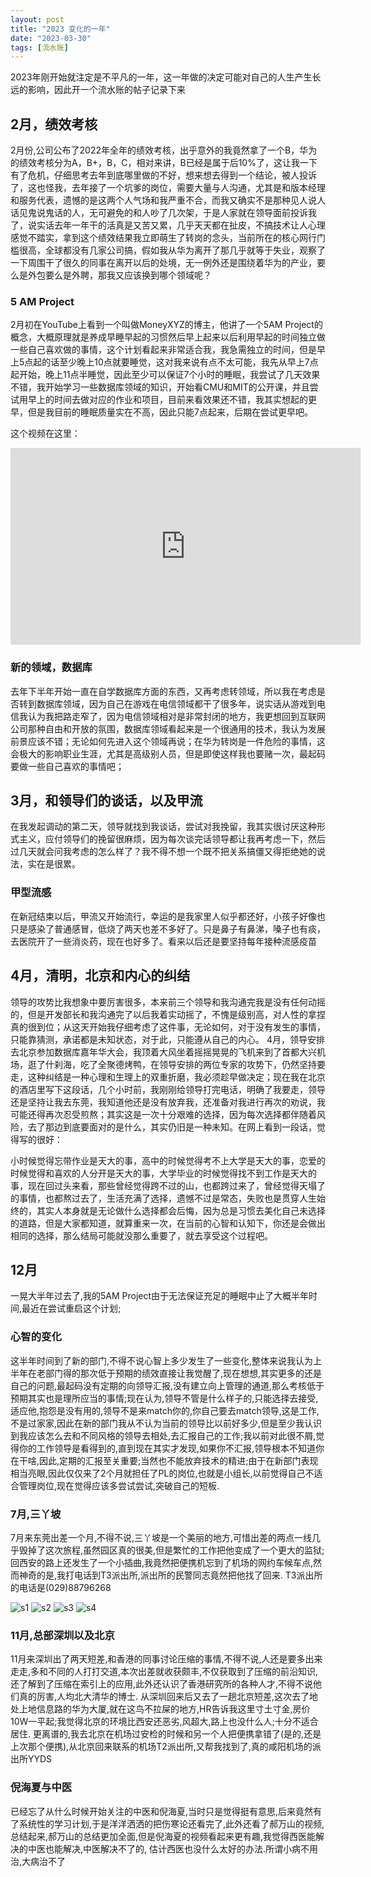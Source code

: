 ```yaml
---
layout: post
title: "2023 变化的一年"
date: "2023-03-30"
tags: [流水账]
---
```


2023年刚开始就注定是不平凡的一年，这一年做的决定可能对自己的人生产生长远的影响，因此开一个流水账的帖子记录下来

## 2月，绩效考核
2月份,公司公布了2022年全年的绩效考核，出乎意外的我竟然拿了一个B，华为的绩效考核分为A，B+，B，C，相对来讲，B已经是属于后10%了，这让我一下有了危机，仔细思考去年到底哪里做的不好，想来想去得到一个结论，被人投诉了，这也怪我，去年接了一个坑爹的岗位，需要大量与人沟通，尤其是和版本经理和服务代表，遗憾的是这两个人气场和我严重不合，而我又确实不是那种见人说人话见鬼说鬼话的人，无可避免的和人吵了几次架，于是人家就在领导面前投诉我了，说实话去年一年干的活真是又苦又累，几乎天天都在扯皮，不搞技术让人心理感觉不踏实，拿到这个绩效结果我立即萌生了转岗的念头，当前所在的核心网行门槛很高，全球都没有几家公司搞，假如我从华为离开了那几乎就等于失业，观察了一下周围干了很久的同事在离开以后的处境，无一例外还是围绕着华为的产业，要么是外包要么是外聘，那我又应该换到哪个领域呢？

### 5 AM Project
2月初在YouTube上看到一个叫做MoneyXYZ的博主，他讲了一个5AM Project的概念，大概原理就是养成早睡早起的习惯然后早上起来以后利用早起的时间独立做一些自己喜欢做的事情，这个计划看起来非常适合我，我急需独立的时间，但是早上5点起的话至少晚上10点就要睡觉，这对我来说有点不太可能，我先从早上7点起开始，晚上11点半睡觉，因此至少可以保证7个小时的睡眠，我尝试了几天效果不错，我开始学习一些数据库领域的知识，开始看CMU和MIT的公开课，并且尝试用早上的时间去做对应的作业和项目，目前来看效果还不错，我其实想起的更早，但是我目前的睡眠质量实在不高，因此只能7点起来，后期在尝试更早吧。

这个视频在这里：
<iframe width="560" height="315" src="https://www.youtube.com/embed/4zXTyc2ZjXM" title="YouTube video player" frameborder="0" allow="accelerometer; autoplay; clipboard-write; encrypted-media; gyroscope; picture-in-picture; web-share" allowfullscreen></iframe>


### 新的领域，数据库
去年下半年开始一直在自学数据库方面的东西，又再考虑转领域，所以我在考虑是否转到数据库领域，因为自己在游戏在电信领域都干了很多年，说实话从游戏到电信我认为我把路走窄了，因为电信领域相对是非常封闭的地方，我更想回到互联网公司那种自由和开放的氛围，数据库领域看起来是一个很通用的技术，我认为发展前景应该不错；无论如何先进入这个领域再说；在华为转岗是一件危险的事情，这会极大的影响职业生涯，尤其是高级别人员，但是即使这样我也要赌一次，最起码要做一些自己喜欢的事情吧；

## 3月，和领导们的谈话，以及甲流
在我发起调动的第二天，领导就找到我谈话，尝试对我挽留，我其实很讨厌这种形式主义，应付领导们的挽留很麻烦，因为每次谈完话领导都让我再考虑一下，然后过几天就会问我考虑的怎么样了？我不得不想一个既不把关系搞僵又得拒绝她的说法，实在是很累。

### 甲型流感
在新冠结束以后，甲流又开始流行，幸运的是我家里人似乎都还好，小孩子好像也只是感染了普通感冒，低烧了两天也差不多好了。只是鼻子有鼻涕，嗓子也有痰，去医院开了一些消炎药，现在也好多了。看来以后还是要坚持每年接种流感疫苗

## 4月，清明，北京和内心的纠结
领导的攻势比我想象中要厉害很多，本来前三个领导和我沟通完我是没有任何动摇的，但是开发部长和我沟通完了以后我着实动摇了，不愧是级别高，对人性的拿捏真的很到位；从这天开始我仔细考虑了这件事，无论如何，对于没有发生的事情，只能靠猜测，承诺都是未知状态，对于此，只能遵从自己的内心。
4月，领导安排去北京参加数据库嘉年华大会，我顶着大风坐着摇摇晃晃的飞机来到了首都大兴机场，逛了什刹海，吃了全聚德烤鸭，在领导安排的两位专家的攻势下，仍然坚持要走，这种纠结是一种心理和生理上的双重折磨，我必须趁早做决定；现在我在北京的酒店里写下这段话，几个小时前，我刚刚给领导打完电话，明确了我要走，领导还是坚持让我去东莞，我知道他还是没有放弃我，还准备对我进行再次的劝说，我可能还得再次忍受煎熬；其实这是一次十分艰难的选择，因为每次选择都伴随着风险，去了那边到底要面对的是什么，其实仍旧是一种未知。在网上看到一段话，觉得写的很好：

小时候觉得忘带作业是天大的事，高中的时候觉得考不上大学是天大的事，恋爱的时候觉得和喜欢的人分开是天大的事，大学毕业的时候觉得找不到工作是天大的事，现在回过头来看，那些曾经觉得跨不过的山，也都跨过来了，曾经觉得天塌了的事情，也都熬过去了，生活充满了选择，遗憾不过是常态，失败也是贯穿人生始终的，其实人本身就是无论做什么选择都会后悔，因为总是习惯去美化自己未选择的道路，但是大家都知道，就算重来一次，在当前的心智和认知下，你还是会做出相同的选择，那么结局可能就没那么重要了，就去享受这个过程吧。

## 12月
一晃大半年过去了,我的5AM Project由于无法保证充足的睡眠中止了大概半年时间,最近在尝试重启这个计划;

### 心智的变化
这半年时间到了新的部门,不得不说心智上多少发生了一些变化,整体来说我认为上半年在老部门得的那次低于预期的绩效直接让我觉醒了,现在想想,其实更多的还是自己的问题,最起码没有定期的向领导汇报,没有建立向上管理的通道,那么考核低于预期其实也是理所应当的事情;现在认为,领导不管是什么样子的,只能选择去接受,适应他,抱怨是没有用的,领导不是来match你的,你自己要去match领导,这是工作,不是过家家,因此在新的部门我从不认为当前的领导比以前好多少,但是至少我认识到我应该怎么去和不同风格的领导去相处,去汇报自己的工作;我以前对此很不屑,觉得你的工作领导是看得到的,直到现在其实才发现,如果你不汇报,领导根本不知道你在干啥,因此,定期的汇报至关重要;当然也不能放弃技术的精进;由于在新部门表现相当亮眼,因此仅仅来了2个月就担任了PL的岗位,也就是小组长,以前觉得自己不适合管理岗位,现在觉得应该多尝试尝试,突破自己的短板.

### 7月,三丫坡

7月来东莞出差一个月,不得不说,三丫坡是一个美丽的地方,可惜出差的两点一线几乎毁掉了这次旅程,虽然园区真的很美,但是繁忙的工作把他变成了一个更大的监狱;回西安的路上还发生了一个小插曲,我竟然把便携机忘到了机场的网约车候车点,然而神奇的是,我打电话到T3派出所,派出所的民警同志竟然把他找了回来. T3派出所的电话是(029)88796268

![s1](https://wx4.sinaimg.cn/large/b479f32fgy1hha0znajo1j21400u0dph.jpg)
![s2](https://wx3.sinaimg.cn/large/b479f32fgy1hha0zlrypej21400u0k06.jpg)
![s3](https://wx3.sinaimg.cn/large/b479f32fgy1hha0zos7q5j21400u0th3.jpg)
![s4](https://wx2.sinaimg.cn/large/b479f32fgy1hha0zyp19zj21400u048e.jpg)

### 11月,总部深圳以及北京

11月来深圳出了两天短差,和香港的同事讨论压缩的事情,不得不说,人还是要多出来走走,多和不同的人打打交道,本次出差就收获颇丰,不仅获取到了压缩的前沿知识,还了解到了压缩在索引上的应用,此外还认识了香港研究所的各种人才,不得不说他们真的厉害,人均北大清华的博士.
从深圳回来后又去了一趟北京短差,这次去了地处上地信息路的华为大厦,就在这鸟不拉屎的地方,HR告诉我这里寸土寸金,房价10W一平起;我觉得北京的环境比西安还恶劣,风超大,路上也没什么人;十分不适合居住.
更离谱的,我去北京在机场过安检的时候和另一个人把便携拿错了(是的,还是上次那个便携),从北京回来联系的机场T2派出所,又帮我找到了,真的咸阳机场的派出所YYDS

### 倪海夏与中医

已经忘了从什么时候开始关注的中医和倪海夏,当时只是觉得挺有意思,后来竟然有了系统性的学习计划,于是洋洋洒洒的把伤寒论还看完了,此外还看了郝万山的视频,总结起来,郝万山的总结更加全面,但是倪海夏的视频看起来更有趣,我觉得西医能解决的中医也能解决,中医解决不了的, 估计西医也没什么太好的办法.所谓小病不用治,大病治不了
